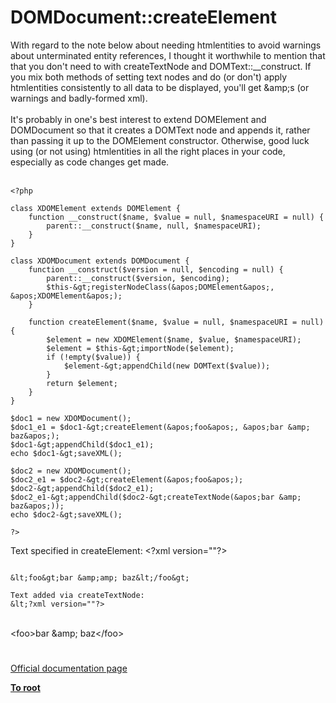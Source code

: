 # DOMDocument::createElement



With regard to the note below about needing htmlentities to avoid warnings about unterminated entity references, I thought it worthwhile to mention that that you don&apos;t need to with createTextNode and DOMText::__construct.  If you mix both methods of setting text nodes and do (or don&apos;t) apply htmlentities consistently to all data to be displayed, you&apos;ll get &amp;amp;s (or warnings and badly-formed xml).<br><br>It&apos;s probably in one&apos;s best interest to extend DOMElement and DOMDocument so that it creates a DOMText node and appends it, rather than passing it up to the DOMElement constructor.  Otherwise, good luck using (or not using) htmlentities in all the right places in your code, especially as code changes get made.<br><br>

```
<?php

class XDOMElement extends DOMElement {
    function __construct($name, $value = null, $namespaceURI = null) {
        parent::__construct($name, null, $namespaceURI);
    }
}

class XDOMDocument extends DOMDocument {
    function __construct($version = null, $encoding = null) {
        parent::__construct($version, $encoding);
        $this-&gt;registerNodeClass(&apos;DOMElement&apos;, &apos;XDOMElement&apos;);
    }

    function createElement($name, $value = null, $namespaceURI = null) {
        $element = new XDOMElement($name, $value, $namespaceURI);
        $element = $this-&gt;importNode($element);
        if (!empty($value)) {
            $element-&gt;appendChild(new DOMText($value));
        }
        return $element;
    }
}

$doc1 = new XDOMDocument();
$doc1_e1 = $doc1-&gt;createElement(&apos;foo&apos;, &apos;bar &amp; baz&apos;);
$doc1-&gt;appendChild($doc1_e1);
echo $doc1-&gt;saveXML();

$doc2 = new XDOMDocument();
$doc2_e1 = $doc2-&gt;createElement(&apos;foo&apos;);
$doc2-&gt;appendChild($doc2_e1);
$doc2_e1-&gt;appendChild($doc2-&gt;createTextNode(&apos;bar &amp; baz&apos;));
echo $doc2-&gt;saveXML();

?>
```


Text specified in createElement:
&lt;?xml version=""?>
```

&lt;foo&gt;bar &amp;amp; baz&lt;/foo&gt;

Text added via createTextNode:
&lt;?xml version=""?>
```
<br>&lt;foo&gt;bar &amp;amp; baz&lt;/foo&gt;  

#

[Official documentation page](https://www.php.net/manual/en/domdocument.createelement.php)

**[To root](/README.md)**